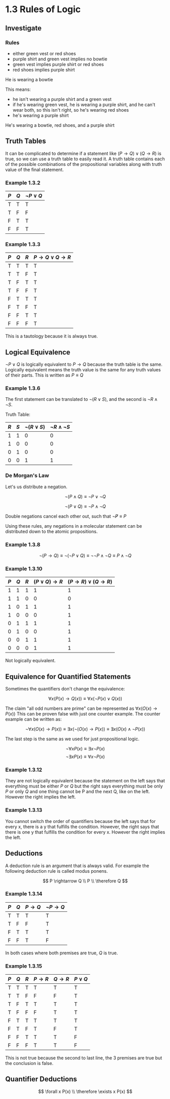 # 1.3 Rules of Logic

## Investigate

### Rules

- either green vest or red shoes
- purple shirt and green vest implies no bowtie
- green vest implies purple shirt or red shoes
- red shoes implies purple shirt

He is wearing a bowtie

This means:

- he isn't wearing a purple shirt and a green vest
- if he's wearing green vest, he is wearing a purple shirt, and he can't wear
  both, so this isn't right, so he's wearing red shoes
- he's wearing a purple shirt

He's wearing a bowtie, red shoes, and a purple shirt

## Truth Tables

It can be complicated to determine if a statement like $(P \rightarrow Q) \lor
(Q \rightarrow R)$ is true, so we can use a truth table to easily read it. A
truth table contains each of the possible combinations of the propositional
variables along with truth value of the final statement.

### Example 1.3.2

| $P$ | $Q$ | $\lnot P \lor Q$ |
|---|---|---|
| T | T | T |
| T | F | F |
| F | T | T |
| F | F | T |

### Example 1.3.3

| $P$ | $Q$ | $R$ | $P \rightarrow Q \lor Q \rightarrow R$
|---|---|---|---|
| T | T | T | T |
| T | T | F | T |
| T | F | T | T |
| T | F | F | T |
| F | T | T | T |
| F | T | F | T |
| F | F | T | T |
| F | F | F | T |

This is a tautology because it is always true.

## Logical Equivalence

$\lnot P \lor Q$ is logically equivalent to $P \rightarrow Q$ because the truth
table is the same. Logically equivalent means the truth value is the same for
any truth values of their parts. This is written as $P \equiv Q$

### Example 1.3.6

The first statement can be translated to $\lnot(R \lor S)$, and the second is
$\lnot R \land \lnot S$.

Truth Table:

|  $R$  |  $S$  |  $\lnot (R \lor S)$  |  $\lnot R \land \lnot S$  |
|-----|-----|----------------|-------------------|
|  1  |  1  |       0        |         0         |
|  1  |  0  |       0        |         0         |
|  0  |  1  |       0        |         0         |
|  0  |  0  |       1        |         1         |

### De Morgan's Law

Let's us distribute a negation.

$$
\lnot (P \land Q) \equiv \lnot P \lor \lnot Q
$$

$$
\lnot (P \lor Q) \equiv \lnot P \land \lnot Q
$$

Double negations cancel each other out, such that $\lnot \not P \equiv P$

Using these rules, any negations in a molecular statement can be distributed
down to the atomic propositions.

### Example 1.3.8

$$
\lnot (P \rightarrow Q) \equiv \lnot (\lnot P \lor Q) \equiv \lnot \lnot P \land
\lnot Q \equiv P \land \lnot Q
$$

### Example 1.3.10



|  $P$  |  $Q$  |  $R$  |  $(P \lor Q) \rightarrow R$  |  $(P \rightarrow R) \lor (Q \rightarrow R)$  |
|-----|-----|-----|-----------------|------------------------|
|  1  |  1  |  1  |        1        |           1            |
|  1  |  1  |  0  |        0        |           0            |
|  1  |  0  |  1  |        1        |           1            |
|  1  |  0  |  0  |        0        |           1            |
|  0  |  1  |  1  |        1        |           1            |
|  0  |  1  |  0  |        0        |           1            |
|  0  |  0  |  1  |        1        |           1            |
|  0  |  0  |  0  |        1        |           1            |

Not logically equivalent.

## Equivalence for Quantified Statements

Sometimes the quantifiers don't change the equivalence:

$$\forall x(P(x) \rightarrow Q(x)) \equiv \forall x(\lnot P(x) \lor Q(x))$$

The claim "all odd numbers are prime" can be represented as $\forall x(O(x)
\rightarrow P(x))$ This can be proven false with just one counter example. The
counter example can be written as:

$$
\lnot \forall x(O(x) \rightarrow P(x)) \equiv \exists x (\lnot(O(x)
\rightarrow P(x)) \equiv \exists x (O(x) \land \lnot P(x))
$$

The last step is the same as we used for just propositional logic.

$$
\lnot \forall x P(x) \equiv \exists x \lnot P(x)
$$
$$
\lnot \exists x P(x) \equiv \forall x \lnot P(x)
$$

### Example 1.3.12

They are not logically equivalent because the statement on the left says that
everything must be either $P$ or $Q$ but the right says everything must be only
$P$ or only $Q$ and one thing cannot be P and the next Q, like on the left.
However the right implies the left.

### Example 1.3.13

You cannot switch the order of quantifiers because the left says that for every
x, there is a y that fulfills the condition. However, the right says that there
is one y that fulfills the condition for every x. However the right implies the
left.

## Deductions

A deduction rule is an argument that is always valid. For example the following
deduction rule is called modus ponens.

$$
P \rightarrow Q \\
P \\
\therefore Q
$$

### Example 1.3.14

| $P$ | $Q$ | $P \rightarrow Q$ | $\lnot P \rightarrow Q$ |
|---|---|---|---|
| T | T | T | T |
| T | F | F | T |
| F | T | T | T |
| F | F | T | F |

In both cases where both premises are true, $Q$ is true.

### Example 1.3.15

| $P$ | $Q$ | $R$ | $P \rightarrow R$ | $Q \rightarrow R$ | $P \lor Q$ |
|---|---|---|---|---|---|
| T | T | T | T | T | T |
| T | T | F | F | F | T |
| T | F | T | T | T | T |
| T | F | F | F | T | T |
| F | T | T | T | T | T |
| F | T | F | T | F | T |
| F | F | T | T | T | F |
| F | F | F | T | T | F |

This is not true because the second to last line, the 3 premises are true but
the conclusion is false.

## Quantifier Deductions

$$
\forall x P(x) \\
\therefore \exists x P(x)
$$
